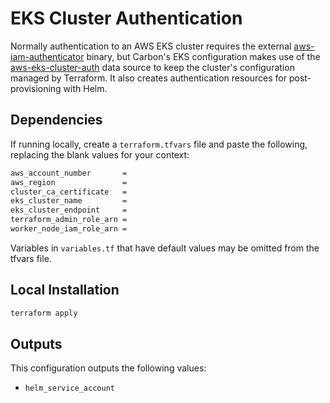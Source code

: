 # EKS Cluster Authentication

Normally authentication to an AWS EKS cluster requires the external [aws-iam-authenticator](https://docs.aws.amazon.com/eks/latest/userguide/install-aws-iam-authenticator.html) binary, but Carbon's EKS configuration makes use of the [aws-eks-cluster-auth](https://www.terraform.io/docs/providers/aws/d/eks_cluster_auth.html) data source to keep the cluster's configuration managed by Terraform.
It also creates authentication resources for post-provisioning with Helm.

## Dependencies

If running locally, create a `terraform.tfvars` file and paste the following, replacing the blank values for your context:

``` bash
aws_account_number       =
aws_region               =
cluster_ca_certificate   =
eks_cluster_name         =
eks_cluster_endpoint     =
terraform_admin_role_arn =
worker_node_iam_role_arn =
```

Variables in `variables.tf` that have default values may be omitted from the tfvars file.

## Local Installation

``` bash
terraform apply
```

## Outputs

This configuration outputs the following values:

- `helm_service_account`
